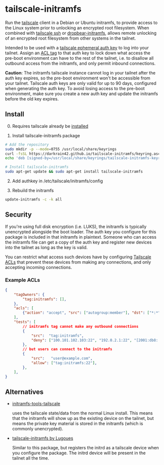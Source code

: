 # tailscale-initramfs

Run the [tailscale](https://tailscale.com) client in a Debian or Ubuntu
initramfs, to provide access to the Linux system prior to unlocking an
encrypted root filesystem. When combined with [tailscale
ssh](https://tailscale.com/kb/1193/tailscale-ssh) or
[dropbear-initramfs](https://packages.debian.org/stable/dropbear-initramfs),
allows remote unlocking of an encrypted root filesystem from other systems in
the tailnet.

Intended to be used with a [tailscale ephemeral auth
key](https://tailscale.com/kb/1085/auth-keys/) to log into your tailnet.  Assign
an [ACL
tag](https://tailscale.com/kb/1068/acl-tags/#generate-an-auth-key-with-an-acl-tag
) to that auth key to lock down what access the pre-boot environment can have to
the rest of the tailnet, i.e. to disallow all outbound access from the
initramfs, and only permit inbound connections.

**Caution**: The initramfs tailscale instance cannot log in your tailnet after
the auth key expires, so the pre-boot environment won't be accessible from
your tailnet.  Tailscale auth keys are only valid for up to 90 days,
configured when generating the auth key.  To avoid losing access to the
pre-boot environment, make sure you create a new auth key and update the
initramfs before the old key expires.

## Install

0. Requires tailscale already be [installed](https://pkgs.tailscale.com/stable/)

1. Install tailscale-initramfs package

```bash
# Add the repository
sudo mkdir -p --mode=0755 /usr/local/share/keyrings
curl -fsSL https://darkrain42.github.io/tailscale-initramfs/keyring.asc | sudo tee /usr/local/share/keyrings/tailscale-initramfs-keyring.asc >/dev/null
echo 'deb [signed-by=/usr/local/share/keyrings/tailscale-initramfs-keyring.asc] https://darkrain42.github.io/tailscale-initramfs/repo stable main' | sudo tee /etc/apt/sources.list.d/tailscale-initramfs.list >/dev/null

# Install tailscale-initramfs
sudo apt-get update && sudo apt-get install tailscale-initramfs
```

2. Add authkey in /etc/tailscale/initramfs/config

3. Rebuild the initramfs

```bash
update-initramfs -c -k all
```

## Security

If you're using full disk encryption (i.e. LUKS), the initramfs is typically
unencrypted alongside the boot loader.  The auth key you configure for this
package is included in that initramfs in plaintext.  Someone who can access
the initramfs file can get a copy of the auth key and register new devices
into the tailnet as long as the key is valid.

You can restrict what access such devices have by configuring [Tailscale
ACLs](https://login.tailscale.com/admin/acls/) that prevent these devices from
making any connections, and only accepting incoming connections.

### Example ACLs
```json
{
	"tagOwners": {
		"tag:initramfs": [],
	},
	"acls": [
		{"action": "accept", "src": ["autogroup:member"], "dst": ["*:*"]},
	],
	"tests": [
		// initramfs tag cannot make any outbound connections
		{
			"src":  "tag:initramfs",
			"deny": ["100.101.102.103:22", "192.0.2.1:22", "[2001:db8::feed]:22"],
		},
		// but users can connect to the initramfs
		{
			"src":   "user@example.com",
			"allow": ["tag:initramfs:22"],
		},
	],
}
```

## Alternatives

* [initramfs-tools-tailscale](https://github.com/mabels/initramfs-tools-tailscale/)

  uses the tailscale state/data from the normal Linux install.  This means that
  the initramfs will show up as the existing device on the tailnet, but means
  the private key material is stored in the initramfs (which is commonly
  unencrypted).

* [tailscale-initramfs by Lugoues](https://github.com/Lugoues/tailscale-initramfs)

  Similar to this package, but registers the initrd as a tailscale device when
  you configure the package.  The initrd device will be present in the tailnet
  all the time.
